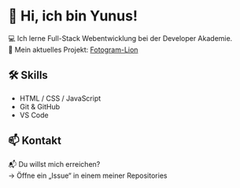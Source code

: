 # 👋 Hi, ich bin Yunus!

💻 Ich lerne Full-Stack Webentwicklung bei der Developer Akademie.  
🚀 Mein aktuelles Projekt: [Fotogram-Lion](https://mya63.github.io/Fotogram-Lion-/)

## 🛠️ Skills
- HTML / CSS / JavaScript
- Git & GitHub
- VS Code

## 📫 Kontakt
📬 Du willst mich erreichen?  
→ Öffne ein „Issue“ in einem meiner Repositories

